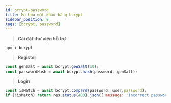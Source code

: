 ```yaml
---
id: bcrypt-password
title: Mã hóa mật khẩu bằng bcrypt
sidebar_position: 8
tags: [bcrypt, password]
---
```


> **Cài đặt thư viện hỗ trợ**

```bash
npm i bcrypt
```

> **Register**

```js
const genSalt = await bcrypt.genSalt(10);
const passwordHash = await bcrypt.hash(password, genSalt);
```

> **Login**

```js
const isMatch = await bcrypt.compare(password, user.password);
if (!isMatch) return res.status(400).json({ message: 'Incorrect password.' });
```
